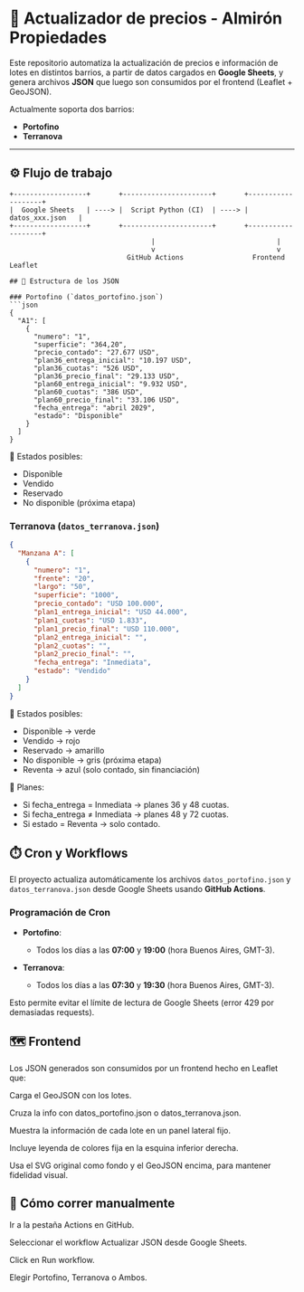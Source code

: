 # 🏡 Actualizador de precios - Almirón Propiedades  

Este repositorio automatiza la actualización de precios e información de lotes en distintos barrios, a partir de datos cargados en **Google Sheets**, y genera archivos **JSON** que luego son consumidos por el frontend (Leaflet + GeoJSON).  

Actualmente soporta dos barrios:  

- **Portofino**  
- **Terranova**  

---

## ⚙️ Flujo de trabajo

```text
+------------------+       +----------------------+       +-------------------+
|  Google Sheets   | ----> |  Script Python (CI)  | ----> |  datos_xxx.json   |
+------------------+       +----------------------+       +-------------------+
                                   |                              |
                                   v                              v
                             GitHub Actions                 Frontend Leaflet

## 📂 Estructura de los JSON

### Portofino (`datos_portofino.json`)
```json
{
  "A1": [
    {
      "numero": "1",
      "superficie": "364,20",
      "precio_contado": "27.677 USD",
      "plan36_entrega_inicial": "10.197 USD",
      "plan36_cuotas": "526 USD",
      "plan36_precio_final": "29.133 USD",
      "plan60_entrega_inicial": "9.932 USD",
      "plan60_cuotas": "386 USD",
      "plan60_precio_final": "33.106 USD",
      "fecha_entrega": "abril 2029",
      "estado": "Disponible"
    }
  ]
}
```

📌 Estados posibles:
- Disponible
- Vendido
- Reservado
- No disponible (próxima etapa)

### Terranova (`datos_terranova.json`)
```json
{
  "Manzana A": [
    {
      "numero": "1",
      "frente": "20",
      "largo": "50",
      "superficie": "1000",
      "precio_contado": "USD 100.000",
      "plan1_entrega_inicial": "USD 44.000",
      "plan1_cuotas": "USD 1.833",
      "plan1_precio_final": "USD 110.000",
      "plan2_entrega_inicial": "",
      "plan2_cuotas": "",
      "plan2_precio_final": "",
      "fecha_entrega": "Inmediata",
      "estado": "Vendido"
    }
  ]
}
```
📌 Estados posibles:
+ Disponible → verde
+ Vendido → rojo
+ Reservado → amarillo
+ No disponible → gris (próxima etapa)
+ Reventa → azul (solo contado, sin financiación)

📌 Planes:
+ Si fecha_entrega = Inmediata → planes 36 y 48 cuotas.
+ Si fecha_entrega ≠ Inmediata → planes 48 y 72 cuotas.
+ Si estado = Reventa → solo contado.

## ⏱️ Cron y Workflows

El proyecto actualiza automáticamente los archivos `datos_portofino.json` y `datos_terranova.json` desde Google Sheets usando **GitHub Actions**.

### Programación de Cron

- **Portofino**:  
  - Todos los días a las **07:00** y **19:00** (hora Buenos Aires, GMT-3).  

- **Terranova**:  
  - Todos los días a las **07:30** y **19:30** (hora Buenos Aires, GMT-3).  

Esto permite evitar el límite de lectura de Google Sheets (error 429 por demasiadas requests).

## 🗺️ Frontend

Los JSON generados son consumidos por un frontend hecho en Leaflet que:

Carga el GeoJSON con los lotes.

Cruza la info con datos_portofino.json o datos_terranova.json.

Muestra la información de cada lote en un panel lateral fijo.

Incluye leyenda de colores fija en la esquina inferior derecha.

Usa el SVG original como fondo y el GeoJSON encima, para mantener fidelidad visual.

## 🚀 Cómo correr manualmente

Ir a la pestaña Actions en GitHub.

Seleccionar el workflow Actualizar JSON desde Google Sheets.

Click en Run workflow.

Elegir Portofino, Terranova o Ambos.
